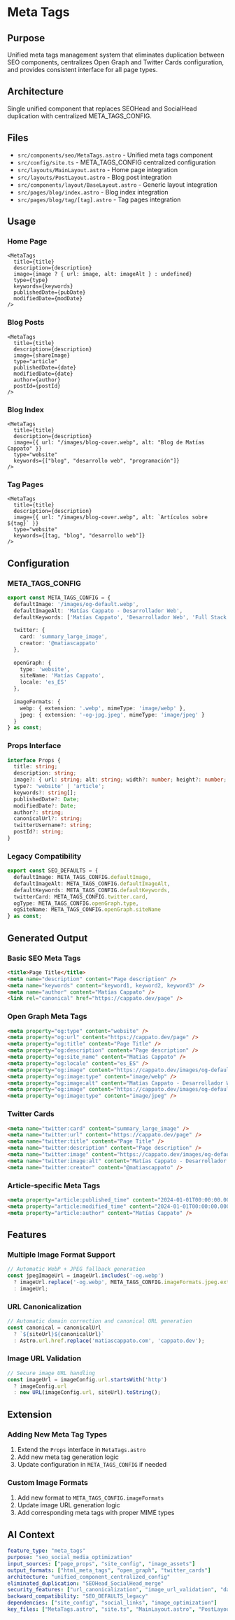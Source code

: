 # Meta Tags

## Purpose
Unified meta tags management system that eliminates duplication between SEO components, centralizes Open Graph and Twitter Cards configuration, and provides consistent interface for all page types.

## Architecture
Single unified component that replaces SEOHead and SocialHead duplication with centralized META_TAGS_CONFIG.

## Files
- `src/components/seo/MetaTags.astro` - Unified meta tags component
- `src/config/site.ts` - META_TAGS_CONFIG centralized configuration
- `src/layouts/MainLayout.astro` - Home page integration
- `src/layouts/PostLayout.astro` - Blog post integration
- `src/components/layout/BaseLayout.astro` - Generic layout integration
- `src/pages/blog/index.astro` - Blog index integration
- `src/pages/blog/tag/[tag].astro` - Tag pages integration

## Usage

### Home Page
```astro
<MetaTags
  title={title}
  description={description}
  image={image ? { url: image, alt: imageAlt } : undefined}
  type={type}
  keywords={keywords}
  publishedDate={pubDate}
  modifiedDate={modDate}
/>
```

### Blog Posts
```astro
<MetaTags
  title={title}
  description={description}
  image={shareImage}
  type="article"
  publishedDate={date}
  modifiedDate={date}
  author={author}
  postId={postId}
/>
```

### Blog Index
```astro
<MetaTags
  title={title}
  description={description}
  image={{ url: "/images/blog-cover.webp", alt: "Blog de Matías Cappato" }}
  type="website"
  keywords={["blog", "desarrollo web", "programación"]}
/>
```

### Tag Pages
```astro
<MetaTags
  title={title}
  description={description}
  image={{ url: "/images/blog-cover.webp", alt: `Artículos sobre ${tag}` }}
  type="website"
  keywords={[tag, "blog", "desarrollo web"]}
/>
```

## Configuration

### META_TAGS_CONFIG
```typescript
export const META_TAGS_CONFIG = {
  defaultImage: '/images/og-default.webp',
  defaultImageAlt: 'Matías Cappato - Desarrollador Web',
  defaultKeywords: ['Matías Cappato', 'Desarrollador Web', 'Full Stack', ...],
  
  twitter: {
    card: 'summary_large_image',
    creator: '@matiascappato'
  },
  
  openGraph: {
    type: 'website',
    siteName: 'Matías Cappato',
    locale: 'es_ES'
  },
  
  imageFormats: {
    webp: { extension: '.webp', mimeType: 'image/webp' },
    jpeg: { extension: '-og-jpg.jpeg', mimeType: 'image/jpeg' }
  }
} as const;
```

### Props Interface
```typescript
interface Props {
  title: string;
  description: string;
  image?: { url: string; alt: string; width?: number; height?: number; };
  type?: 'website' | 'article';
  keywords?: string[];
  publishedDate?: Date;
  modifiedDate?: Date;
  author?: string;
  canonicalUrl?: string;
  twitterUsername?: string;
  postId?: string;
}
```

### Legacy Compatibility
```typescript
export const SEO_DEFAULTS = {
  defaultImage: META_TAGS_CONFIG.defaultImage,
  defaultImageAlt: META_TAGS_CONFIG.defaultImageAlt,
  defaultKeywords: META_TAGS_CONFIG.defaultKeywords,
  twitterCard: META_TAGS_CONFIG.twitter.card,
  ogType: META_TAGS_CONFIG.openGraph.type,
  ogSiteName: META_TAGS_CONFIG.openGraph.siteName
} as const;
```

## Generated Output

### Basic SEO Meta Tags
```html
<title>Page Title</title>
<meta name="description" content="Page description" />
<meta name="keywords" content="keyword1, keyword2, keyword3" />
<meta name="author" content="Matías Cappato" />
<link rel="canonical" href="https://cappato.dev/page" />
```

### Open Graph Meta Tags
```html
<meta property="og:type" content="website" />
<meta property="og:url" content="https://cappato.dev/page" />
<meta property="og:title" content="Page Title" />
<meta property="og:description" content="Page description" />
<meta property="og:site_name" content="Matías Cappato" />
<meta property="og:locale" content="es_ES" />
<meta property="og:image" content="https://cappato.dev/images/og-default.webp" />
<meta property="og:image:type" content="image/webp" />
<meta property="og:image:alt" content="Matías Cappato - Desarrollador Web" />
<meta property="og:image" content="https://cappato.dev/images/og-default-og-jpg.jpeg" />
<meta property="og:image:type" content="image/jpeg" />
```

### Twitter Cards
```html
<meta name="twitter:card" content="summary_large_image" />
<meta name="twitter:url" content="https://cappato.dev/page" />
<meta name="twitter:title" content="Page Title" />
<meta name="twitter:description" content="Page description" />
<meta name="twitter:image" content="https://cappato.dev/images/og-default.webp" />
<meta name="twitter:image:alt" content="Matías Cappato - Desarrollador Web" />
<meta name="twitter:creator" content="@matiascappato" />
```

### Article-specific Meta Tags
```html
<meta property="article:published_time" content="2024-01-01T00:00:00.000Z" />
<meta property="article:modified_time" content="2024-01-01T00:00:00.000Z" />
<meta property="article:author" content="Matías Cappato" />
```

## Features

### Multiple Image Format Support
```typescript
// Automatic WebP + JPEG fallback generation
const jpegImageUrl = imageUrl.includes('-og.webp') 
  ? imageUrl.replace('-og.webp', META_TAGS_CONFIG.imageFormats.jpeg.extension)
  : imageUrl;
```

### URL Canonicalization
```typescript
// Automatic domain correction and canonical URL generation
const canonical = canonicalUrl 
  ? `${siteUrl}${canonicalUrl}` 
  : Astro.url.href.replace('matiascappato.com', 'cappato.dev');
```

### Image URL Validation
```typescript
// Secure image URL handling
const imageUrl = imageConfig.url.startsWith('http') 
  ? imageConfig.url 
  : new URL(imageConfig.url, siteUrl).toString();
```

## Extension

### Adding New Meta Tag Types
1. Extend the `Props` interface in `MetaTags.astro`
2. Add new meta tag generation logic
3. Update configuration in `META_TAGS_CONFIG` if needed

### Custom Image Formats
1. Add new format to `META_TAGS_CONFIG.imageFormats`
2. Update image URL generation logic
3. Add corresponding meta tags with proper MIME types

## AI Context
```yaml
feature_type: "meta_tags"
purpose: "seo_social_media_optimization"
input_sources: ["page_props", "site_config", "image_assets"]
output_formats: ["html_meta_tags", "open_graph", "twitter_cards"]
architecture: "unified_component_centralized_config"
eliminated_duplication: "SEOHead_SocialHead_merge"
security_features: ["url_canonicalization", "image_url_validation", "date_validation"]
backward_compatibility: "SEO_DEFAULTS_legacy"
dependencies: ["site_config", "social_links", "image_optimization"]
key_files: ["MetaTags.astro", "site.ts", "MainLayout.astro", "PostLayout.astro"]
```
